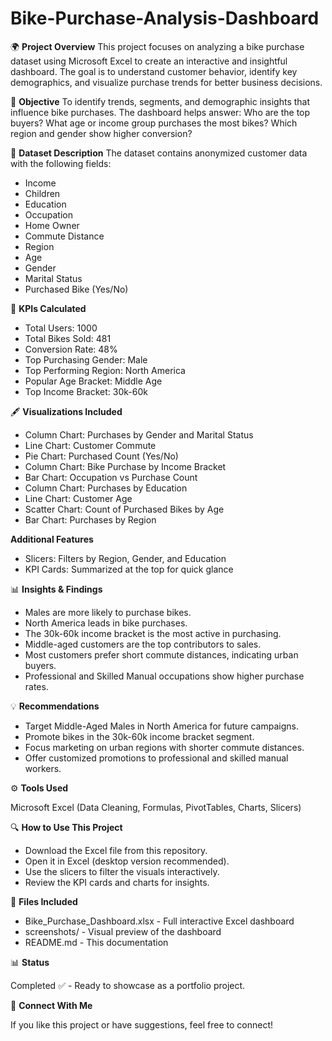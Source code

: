 # Bike-Purchase-Analysis-Dashboard
🌍 **Project Overview**
This project focuses on analyzing a bike purchase dataset using Microsoft Excel to create an interactive and insightful dashboard. The goal is to understand customer behavior, identify key demographics, and visualize purchase trends for better business decisions.

🚀 **Objective**
To identify trends, segments, and demographic insights that influence bike purchases. The dashboard helps answer:
Who are the top buyers?
What age or income group purchases the most bikes?
Which region and gender show higher conversion?

📅 **Dataset Description**
The dataset contains anonymized customer data with the following fields:

- Income
- Children
- Education
- Occupation
- Home Owner
- Commute Distance
- Region
- Age
- Gender
- Marital Status
- Purchased Bike (Yes/No)

🔢 **KPIs Calculated**

- Total Users: 1000
- Total Bikes Sold: 481
- Conversion Rate: 48%
- Top Purchasing Gender: Male
- Top Performing Region: North America
- Popular Age Bracket: Middle Age
- Top Income Bracket: 30k-60k

🖋️ **Visualizations Included**

- Column Chart: Purchases by Gender and Marital Status
- Line Chart: Customer Commute
- Pie Chart: Purchased Count (Yes/No)
- Column Chart: Bike Purchase by Income Bracket
- Bar Chart: Occupation vs Purchase Count
- Column Chart: Purchases by Education
- Line Chart: Customer Age
- Scatter Chart: Count of Purchased Bikes by Age
- Bar Chart: Purchases by Region

**Additional Features**

- Slicers: Filters by Region, Gender, and Education
- KPI Cards: Summarized at the top for quick glance

📊 **Insights & Findings**

- Males are more likely to purchase bikes.
- North America leads in bike purchases.
- The 30k-60k income bracket is the most active in purchasing.
- Middle-aged customers are the top contributors to sales.
- Most customers prefer short commute distances, indicating urban buyers.
- Professional and Skilled Manual occupations show higher purchase rates.
  
💡 **Recommendations**

- Target Middle-Aged Males in North America for future campaigns.
- Promote bikes in the 30k-60k income bracket segment.
- Focus marketing on urban regions with shorter commute distances.
- Offer customized promotions to professional and skilled manual workers.

⚙️ **Tools Used**

Microsoft Excel (Data Cleaning, Formulas, PivotTables, Charts, Slicers)

🔍 **How to Use This Project**
- Download the Excel file from this repository.
- Open it in Excel (desktop version recommended).
- Use the slicers to filter the visuals interactively.
- Review the KPI cards and charts for insights.




📁 **Files Included**

- Bike_Purchase_Dashboard.xlsx - Full interactive Excel dashboard
- screenshots/ - Visual preview of the dashboard
- README.md - This documentation

📊 **Status**

Completed ✅ - Ready to showcase as a portfolio project.

👋 **Connect With Me**

If you like this project or have suggestions, feel free to connect!


